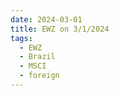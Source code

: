 ```yaml
---
date: 2024-03-01
title: EWZ on 3/1/2024
tags: 
  - EWZ
  - Brazil
  - MSCI
  - foreign
---
```

<div class="post">
<snapshot-grid 
    :reports="['2024/02/29/CTA/EWZ', '2024/03/01/CTA/EWZ', '2024/03/01/MTP/EWZ']"
    chart="2024/03/01/Chart/EWZ"
/>
<p>

</p>
<p>

</p>
</div>